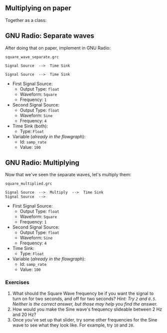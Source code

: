 ## Multiplying on paper

Together as a class:


## GNU Radio: Separate waves

After doing that on paper, implement in GNU Radio:

`square_wave_separate.grc`

```
Signal Source  -->  Time Sink

Signal Source  -->  Time Sink
```

- First Signal Source:
  - Output Type: `float`
  - Waveform: `Square`
  - Frequency: `1`
- Second Signal Source:
  - Output Type: `float`
  - Waveform: `Sine`
  - Frequency: `4`
- Time Sink (both):
  - Type: `Float`
- Variable (_already in the flowgraph_):
  - Id: `samp_rate`
  - Value: `100`

## GNU Radio: Multiplying

Now that we've seen the separate waves, let's multiply them:

`square_multiplied.grc`
```
Signal Source  -->  Multiply  -->  Time Sink
Signal Source  -->  
```

- First Signal Source:
  - Output Type: `float`
  - Waveform: `Square`
  - Frequency: `1`
- Second Signal Source:
  - Output Type: `float`
  - Waveform: `Sine`
  - Frequency: `4`
- Time Sink:
  - Type: `Float`
- Variable (_already in the flowgraph_):
  - Id: `samp_rate`
  - Value: `100`

### Exercises

1. What should the Square Wave frequency be if you want the signal to turn on for two seconds, and off for two seconds? _Hint: Try `2` and `0.5`. Neither is the correct answer, but those may help you find the answer._
2. How would you make the Sine wave's frequency slideable between 2 Hz and 20 Hz?
3. Once you've set up that slider, try some other frequencies for the Sine wave to see what they look like. For example, try `10` and `20`. 

